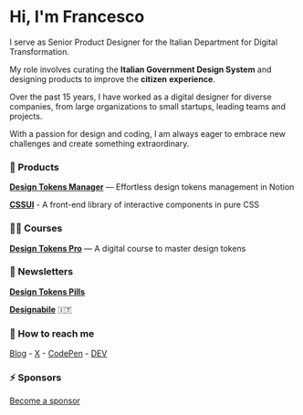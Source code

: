 # Hi, I'm Francesco 

I serve as Senior Product Designer for the Italian Department for Digital Transformation. 

My role involves curating the **Italian Government Design System** and designing products to improve the **citizen** **experience**.

Over the past 15 years, I have worked as a digital designer for diverse companies, from large organizations to small startups, leading teams and projects.

With a passion for design and coding, I am always eager to embrace new challenges and create something extraordinary.

### 🚀 Products
**[Design Tokens Manager](https://zetareticoli.gumroad.com/l/design-tokens-manager)** — Effortless design tokens management in Notion

**[CSSUI](https://cssui.dev)** - A front-end library of interactive components in pure CSS

### 👨‍🏫 Courses
**[Design Tokens Pro](https://designtokens.pro)** — A digital course to master design tokens

### 📮 Newsletters
**[Design Tokens Pills](https://designtokens.substack.com)**

**[Designabile](https://designabile.substack.com)** 🇮🇹

### 🙌 How to reach me

[Blog](https://francescoimprota.com/writing/) -
[X](https://twitter.com/zetareticoli) -
[CodePen](https://codepen.io/zetareticoli) - 
[DEV](https://dev.to/zetareticoli) 

### ⚡️ Sponsors

[Become a sponsor](https://github.com/sponsors/zetareticoli)


<!--
**zetareticoli/zetareticoli** is a ✨ _special_ ✨ repository because its `README.md` (this file) appears on your GitHub profile.

Here are some ideas to get you started:

- 🔭 I’m currently working on ...
- 🌱 I’m currently learning ...
- 👯 I’m looking to collaborate on ...
- 🤔 I’m looking for help with ...
- 💬 Ask me about ...
- 
- 😄 Pronouns: ...
- ⚡ Fun fact: ...
-->
